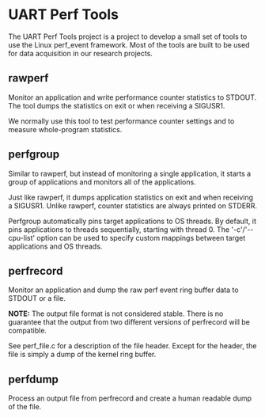 UART Perf Tools
===============

The UART Perf Tools project is a project to develop a small set of
tools to use the Linux perf_event framework. Most of the tools are
built to be used for data acquisition in our research projects.


rawperf
--------

Monitor an application and write performance counter statistics to
STDOUT. The tool dumps the statistics on exit or when receiving a
SIGUSR1.

We normally use this tool to test performance counter settings and to
measure whole-program statistics.


perfgroup
---------

Similar to rawperf, but instead of monitoring a single application, it
starts a group of applications and monitors all of the applications.

Just like rawperf, it dumps application statistics on exit and when
receiving a SIGUSR1. Unlike rawperf, counter statistics are always
printed on STDERR.

Perfgroup automatically pins target applications to OS threads. By
default, it pins applications to threads sequentially, starting with
thread 0. The '-c'/'--cpu-list' option can be used to specify custom
mappings between target applications and OS threads.


perfrecord
----------

Monitor an application and dump the raw perf event ring buffer data to
STDOUT or a file.

**NOTE:** The output file format is not considered stable. There is no
  guarantee that the output from two different versions of perfrecord
  will be compatible.

See perf_file.c for a description of the file header. Except for the
header, the file is simply a dump of the kernel ring buffer.

perfdump
--------

Process an output file from perfrecord and create a human readable
dump of the file.

